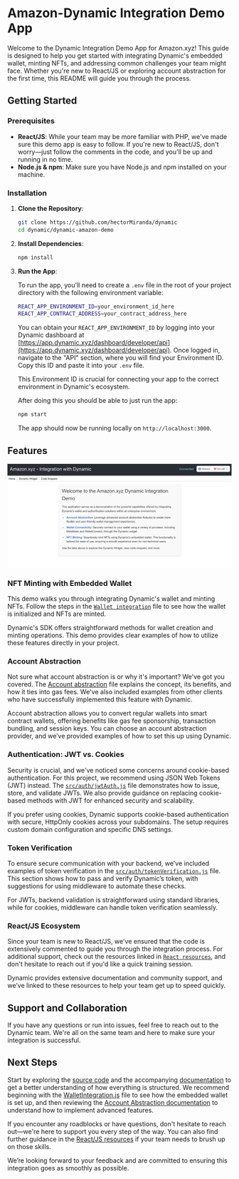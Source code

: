
# Amazon-Dynamic Integration Demo App

Welcome to the Dynamic Integration Demo App for Amazon.xyz! This guide is designed to help you get started with integrating Dynamic's embedded wallet, minting NFTs, and addressing common challenges your team might face. Whether you're new to React/JS or exploring account abstraction for the first time, this README will guide you through the process.

## Getting Started

### Prerequisites

- **React/JS**: While your team may be more familiar with PHP, we've made sure this demo app is easy to follow. If you're new to React/JS, don't worry—just follow the comments in the code, and you'll be up and running in no time.
- **Node.js & npm**: Make sure you have Node.js and npm installed on your machine.

### Installation

1. **Clone the Repository**:
   ```bash
   git clone https://github.com/hectorMiranda/dynamic
   cd dynamic/dynamic-amazon-demo
   ```
   
2. **Install Dependencies**:
   ```bash
   npm install
   ```

3. **Run the App**:

      To run the app, you'll need to create a `.env` file in the root of your project directory with the following environment variable:

   ```bash
   REACT_APP_ENVIRONMENT_ID=your_environment_id_here
   REACT_APP_CONTRACT_ADDRESS=your_contract_address_here
   ```

      You can obtain your `REACT_APP_ENVIRONMENT_ID` by logging into your Dynamic dashboard at [https://app.dynamic.xyz/dashboard/developer/api](https://app.dynamic.xyz/dashboard/developer/api). Once logged in, navigate to the "API" section, where you will find your Environment ID. Copy this ID and paste it into your `.env` file.

      This Environment ID is crucial for connecting your app to the correct environment in Dynamic's ecosystem.

      After doing this you should be able to just run the app:

   ```bash
   npm start
   ```
      The app should now be running locally on `http://localhost:3000`.

## Features

![Amazon-app](docs/img/amazon-app-01.jpg)


### NFT Minting with Embedded Wallet

This demo walks you through integrating Dynamic's wallet and minting NFTs. Follow the steps in the [`Wallet integration`](dynamic-amazon-demo/src/components/WalletIntegration.js) file to see how the wallet is initialized and NFTs are minted. 

Dynamic's SDK offers straightforward methods for wallet creation and minting operations. This demo provides clear examples of how to utilize these features directly in your project.

### Account Abstraction

Not sure what account abstraction is or why it's important? We've got you covered. The [Account abstraction](docs/account-abstraction.md) file explains the concept, its benefits, and how it ties into gas fees. We've also included examples from other clients who have successfully implemented this feature with Dynamic.

Account abstraction allows you to convert regular wallets into smart contract wallets, offering benefits like gas fee sponsorship, transaction bundling, and session keys. You can choose an account abstraction provider, and we’ve provided examples of how to set this up using Dynamic.

### Authentication: JWT vs. Cookies

Security is crucial, and we've noticed some concerns around cookie-based authentication. For this project, we recommend using JSON Web Tokens (JWT) instead. The [`src/auth/jwtAuth.js`](dynamic-amazon-demo/src/auth/jwtAuth.js) file demonstrates how to issue, store, and validate JWTs. We also provide guidance on replacing cookie-based methods with JWT for enhanced security and scalability.

If you prefer using cookies, Dynamic supports cookie-based authentication with secure, HttpOnly cookies across your subdomains. The setup requires custom domain configuration and specific DNS settings.

### Token Verification

To ensure secure communication with your backend, we've included examples of token verification in the [`src/auth/tokenVerification.js`](dynamic-amazon-demo/src/auth/tokenVerification.js) file. This section shows how to pass and verify Dynamic’s token, with suggestions for using middleware to automate these checks.

For JWTs, backend validation is straightforward using standard libraries, while for cookies, middleware can handle token verification seamlessly.

### React/JS Ecosystem

Since your team is new to React/JS, we've ensured that the code is extensively commented to guide you through the integration process. For additional support, check out the resources linked in [`React resources`](docs/react-resources.md), and don't hesitate to reach out if you'd like a quick training session.

Dynamic provides extensive documentation and community support, and we’ve linked to these resources to help your team get up to speed quickly.

## Support and Collaboration

If you have any questions or run into issues, feel free to reach out to the Dynamic team. We're all on the same team and here to make sure your integration is successful.


## Next Steps

Start by exploring the [source code](dynamic-amazon-demo/src) and the accompanying [documentation](docs) to get a better understanding of how everything is structured. We recommend beginning with the [WalletIntegration.js](dynamic-amazon-demo/src/components/WalletIntegration.js) file to see how the embedded wallet is set up, and then reviewing the [Account Abstraction documentation](dynamic-amazon-demo/docs/account-abstraction.md) to understand how to implement advanced features.

If you encounter any roadblocks or have questions, don't hesitate to reach out—we're here to support you every step of the way. You can also find further guidance in the [React/JS resources](docs/react-resources.md) if your team needs to brush up on those skills.

We’re looking forward to your feedback and are committed to ensuring this integration goes as smoothly as possible.
